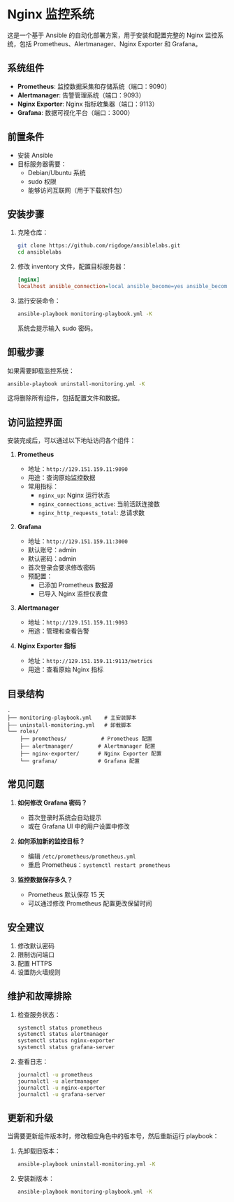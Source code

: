 # Nginx 监控系统

这是一个基于 Ansible 的自动化部署方案，用于安装和配置完整的 Nginx 监控系统，包括 Prometheus、Alertmanager、Nginx Exporter 和 Grafana。

## 系统组件

- **Prometheus**: 监控数据采集和存储系统（端口：9090）
- **Alertmanager**: 告警管理系统（端口：9093）
- **Nginx Exporter**: Nginx 指标收集器（端口：9113）
- **Grafana**: 数据可视化平台（端口：3000）

## 前置条件

- 安装 Ansible
- 目标服务器需要：
  - Debian/Ubuntu 系统
  - sudo 权限
  - 能够访问互联网（用于下载软件包）

## 安装步骤

1. 克隆仓库：
   ```bash
   git clone https://github.com/rigdoge/ansiblelabs.git
   cd ansiblelabs
   ```

2. 修改 inventory 文件，配置目标服务器：
   ```ini
   [nginx]
   localhost ansible_connection=local ansible_become=yes ansible_become_method=sudo
   ```

3. 运行安装命令：
   ```bash
   ansible-playbook monitoring-playbook.yml -K
   ```
   系统会提示输入 sudo 密码。

## 卸载步骤

如果需要卸载监控系统：

```bash
ansible-playbook uninstall-monitoring.yml -K
```

这将删除所有组件，包括配置文件和数据。

## 访问监控界面

安装完成后，可以通过以下地址访问各个组件：

1. **Prometheus**
   - 地址：`http://129.151.159.11:9090`
   - 用途：查询原始监控数据
   - 常用指标：
     - `nginx_up`: Nginx 运行状态
     - `nginx_connections_active`: 当前活跃连接数
     - `nginx_http_requests_total`: 总请求数

2. **Grafana**
   - 地址：`http://129.151.159.11:3000`
   - 默认账号：admin
   - 默认密码：admin
   - 首次登录会要求修改密码
   - 预配置：
     - 已添加 Prometheus 数据源
     - 已导入 Nginx 监控仪表盘

3. **Alertmanager**
   - 地址：`http://129.151.159.11:9093`
   - 用途：管理和查看告警

4. **Nginx Exporter 指标**
   - 地址：`http://129.151.159.11:9113/metrics`
   - 用途：查看原始 Nginx 指标

## 目录结构

```
.
├── monitoring-playbook.yml    # 主安装脚本
├── uninstall-monitoring.yml   # 卸载脚本
└── roles/
    ├── prometheus/           # Prometheus 配置
    ├── alertmanager/        # Alertmanager 配置
    ├── nginx-exporter/      # Nginx Exporter 配置
    └── grafana/             # Grafana 配置
```

## 常见问题

1. **如何修改 Grafana 密码？**
   - 首次登录时系统会自动提示
   - 或在 Grafana UI 中的用户设置中修改

2. **如何添加新的监控目标？**
   - 编辑 `/etc/prometheus/prometheus.yml`
   - 重启 Prometheus：`systemctl restart prometheus`

3. **监控数据保存多久？**
   - Prometheus 默认保存 15 天
   - 可以通过修改 Prometheus 配置更改保留时间

## 安全建议

1. 修改默认密码
2. 限制访问端口
3. 配置 HTTPS
4. 设置防火墙规则

## 维护和故障排除

1. 检查服务状态：
   ```bash
   systemctl status prometheus
   systemctl status alertmanager
   systemctl status nginx-exporter
   systemctl status grafana-server
   ```

2. 查看日志：
   ```bash
   journalctl -u prometheus
   journalctl -u alertmanager
   journalctl -u nginx-exporter
   journalctl -u grafana-server
   ```

## 更新和升级

当需要更新组件版本时，修改相应角色中的版本号，然后重新运行 playbook：

1. 先卸载旧版本：
   ```bash
   ansible-playbook uninstall-monitoring.yml -K
   ```

2. 安装新版本：
   ```bash
   ansible-playbook monitoring-playbook.yml -K
   ``` 